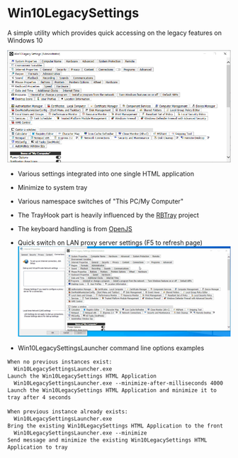 # Win10LegacySettings
A simple utility which provides quick accessing on the legacy features on Windows 10

![Alt Text](https://github.com/Win32MinGUI/Win10LegacySettings/raw/main/Preview/Win10LegacySettings.png)


- Various settings integrated into one single HTML application
- Minimize to system tray
- Various namespace switches of "This PC/My Computer"
- The TrayHook part is heavily influenced by the [RBTray] project
- The keyboard handling is from [OpenJS]

- Quick switch on LAN proxy server settings (F5 to refresh page)
![Alt Text](https://github.com/Win32MinGUI/Win10LegacySettings/raw/main/Preview/LANProxySwitch.gif)

- Win10LegacySettingsLauncher command line options examples
```
When no previous instances exist:
  Win10LegacySettingsLauncher.exe                                     Launch the Win10LegacySettings HTML Application
  Win10LegacySettingsLauncher.exe --minimize-after-milliseconds 4000  Launch the Win10LegacySettings HTML Application and minimize it to tray after 4 seconds

When previous instance already exists:
  Win10LegacySettingsLauncher.exe                                     Bring the existing Win10LegacySettings HTML Application to the front
  Win10LegacySettingsLauncher.exe --minimize                          Send message and minimize the existing Win10LegacySettings HTML Application to tray
```

[RBTray]: <http://rbtray.sourceforge.net/>
[OpenJS]: <http://www.openjs.com/scripts/events/keyboard_shortcuts/>

